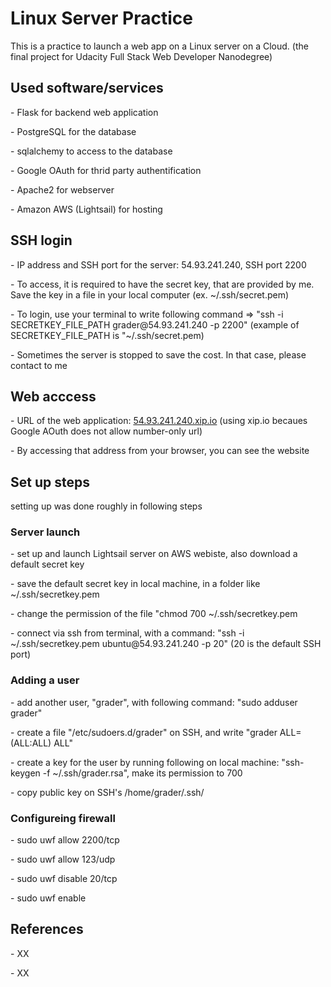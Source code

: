<h1> Linux Server Practice </h1>

This is a practice to launch a web app on a Linux server on a Cloud. 
(the final project for Udacity Full Stack Web Developer Nanodegree) 



<h2>Used software/services </h2>
<p> - Flask for backend web application
<p> - PostgreSQL for the database 
<p> - sqlalchemy to access to the database
<p> - Google OAuth for thrid party authentification
<p> - Apache2 for webserver
<p> - Amazon AWS (Lightsail) for hosting


<h2>SSH login</h2> 
<p> - IP address and SSH port for the server:  54.93.241.240,  SSH port 2200     
<p> - To access, it is required to have the secret key, that are provided by me. Save the key in a file in your local computer (ex. ~/.ssh/secret.pem) 
<p> - To login, use your terminal to write following command =>  "ssh -i SECRETKEY_FILE_PATH grader@54.93.241.240 -p 2200"  (example of SECRETKEY_FILE_PATH is "~/.ssh/secret.pem) 
<p> - Sometimes the server is stopped to save the cost. In that case, please contact to me


<h2>Web acccess</h2>
<p> - URL of the web application:  <a href="http://54.93.241.240.xip.io">54.93.241.240.xip.io</a>   (using xip.io becaues Google AOuth does not allow number-only url) 
<p> - By accessing that address from your browser, you can see the website


<h2>Set up steps</h2>
<p> setting up was done roughly in following steps
<h3> Server launch </h3>
<p> - set up and launch Lightsail server on AWS webiste, also download a default secret key 
<p> - save the default secret key in local machine, in a folder like ~/.ssh/secretkey.pem
<p> - change the permission of the file  "chmod 700 ~/.ssh/secretkey.pem 
<p> - connect via ssh from terminal, with a command: "ssh -i ~/.ssh/secretkey.pem ubuntu@54.93.241.240 -p 20" (20 is the default SSH port) 
  
<h3> Adding a user </h3>
<p> - add another user, "grader", with following command: "sudo adduser grader" 
<p> - create a file "/etc/sudoers.d/grader" on SSH, and write "grader ALL=(ALL:ALL) ALL" 
<p> - create a key for the user by running following on local machine: "ssh-keygen -f ~/.ssh/grader.rsa", make its permission to 700
<p> - copy public key on SSH's /home/grader/.ssh/
  
<h3> Configureing firewall </h3> 
<p> - sudo uwf allow 2200/tcp
<p> - sudo uwf allow 123/udp
<p> - sudo uwf disable 20/tcp
<p> - sudo uwf enable 

<h2>References</h2>
<p> - XX
<p> - XX






  

